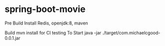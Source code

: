 # spring-boot-movie

Pre Build
Install Redis, openjdk:8, maven

Build
mvn install
for CI testing
To Start
java -jar ./target/com.michaelcgood-0.0.1.jar
